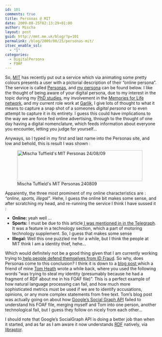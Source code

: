 ```yaml
---
id: 101
comments: true
title: Personas @ MIT
date: 2009-08-25T02:13:29+01:00
author: Mischa
layout: post
guid: http://mmt.me.uk/blog/?p=101
permalink: /blog/2009/08/25/personas-mit/
itsec_enable_ssl:
  - "1"
categories:
  - DigitalPersona
  - FOAF
---
```

So, [MIT](http://web.mit.edu/) has recently put out a service which via animating some pretty colours presents a user with a pictorial description of their &#8220;online persona&#8221;. The service is called [Personas](http://personas.media.mit.edu/), and [my persona](https://mmt.me.uk/blog/wp-content/uploads/2009/08/MIT_Personas_240809.png) can be found below. I like the thought of being aware of your digital persona, due to my interest in the topic during my [PhD studies](http://www.ecs.soton.ac.uk/people/mmt04r/publications), my involvement in the [Memories for Life network](http://www.memoriesforlife.org/), and my current role work at [Garlik](http://www.garlik.com/), I give lots of thought to what it means to capture a snap shot of a someones _digital persona_ or to even attempt to capture it in its entirety. I guess this could have implications to the way we are force fed online advertising, through to the thought of one day having a digital nomenclature, which feeds information about everyone you encounter, letting you judge for yourself&#8230;

Anyways, so I typed in my first and last name into the Personas site, and low and behold, this is result I was shown :

<p style="text-align: center;">
  <figure id="attachment_102" aria-describedby="caption-attachment-102" style="width: 414px" class="wp-caption aligncenter"><a href="https://mmt.me.uk/blog/wp-content/uploads/2009/08/MIT_Personas_240809.png"><img loading="lazy" class="size-full wp-image-102   " title="MIT_Personas_240809" src="https://mmt.me.uk/blog/wp-content/uploads/2009/08/MIT_Personas_240809.png" alt="Mischa Tuffield's MIT Personas 24/08/09" width="414" height="102" /></a><figcaption id="caption-attachment-102" class="wp-caption-text">Mischa Tuffield's MIT Personas 240809</figcaption></figure> 
  
  <p style="text-align: left;">
    Apparently, the three most prominent of my online characteristics are :<em> &#8220;online, sports, illegal&#8221;</em>. Hehe, I guess the online bit makes some sense, and after scratching my head, and re-running the service I think I have sussed it :
  </p>
  
  <ul>
    <li>
      <strong>Online: </strong>yeah well &#8230;
    </li>
    <li>
      <strong>Sports:</strong> I must be due to this article<a href="http://www.telegraph.co.uk/motoring/2754679/Total-recall.html"> I was mentioned in in the Telegraph</a>. It was a feature in a technology section, which a part of motoring technology supplement. So, I guess that makes some sense
    </li>
    <li>
      <strong>Illegal:</strong> Well this one puzzled me for a while, but I think the people at MIT think I am a identity thief, hehe&#8230;
    </li>
  </ul>
  
  <p>
    Which would definitely not be a good thing given that I am currently working trying to<a href="http://www.garlik.com/products.php"> help people defend themselves from ID Fraud</a>. So why, does Personas come to this conclusion? I think it is down to a <a href="http://tomheath.com/blog/2008/05/garlik-launches-foaf-services/">blog post </a> which a friend of mine <a href="http://tomheath.com/id/me">Tom Heath</a> wrote a while back, where you used the following words &#8220;was trying to steal my identity (presumably because he had a fragment of RDF about me in his FOAF file)&#8221;. This is a perfect example of how natural language processing can fail, and how much more sophisticated metrics must be used if we are to identify accusations, opinions, or any more complex statements from free text. Tom&#8217;s blog post was actually going on about how <a href="http://code.google.com/apis/socialgraph/">Google&#8217;s Social Graph API</a> failed to understand his FOAF file, merging myself and Tom into one person, another technological fail, but I guess they follow on nicely from each other&#8230;
  </p>
  
  <p>
    I should note that Google&#8217;s SocialGraph API is doing a better job than when it started, and as far as I am aware it now understands <a href="http://www.w3.org/RDF/">RDF</a> natively, via <a href="http://librdf.org/raptor/"> libraptor</a>.
  </p>
